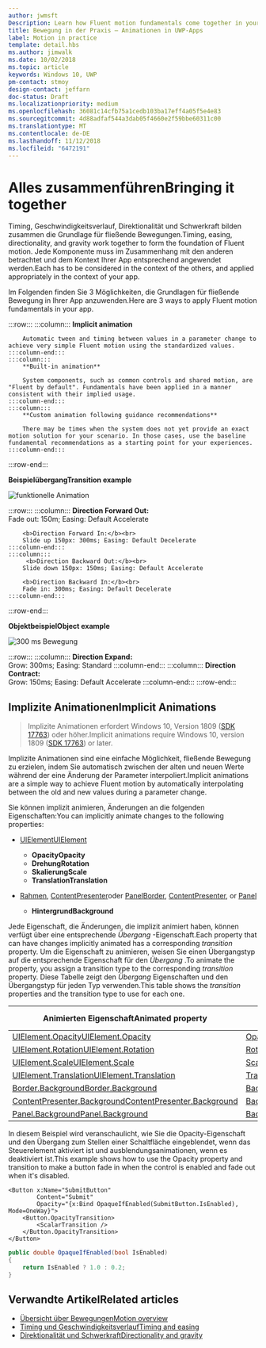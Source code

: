 ```yaml
---
author: jwmsft
Description: Learn how Fluent motion fundamentals come together in your app.
title: Bewegung in der Praxis – Animationen in UWP-Apps
label: Motion in practice
template: detail.hbs
ms.author: jimwalk
ms.date: 10/02/2018
ms.topic: article
keywords: Windows 10, UWP
pm-contact: stmoy
design-contact: jeffarn
doc-status: Draft
ms.localizationpriority: medium
ms.openlocfilehash: 36081c14cfb75a1cedb103ba17eff4a05f5e4e83
ms.sourcegitcommit: 4d88adfaf544a3dab05f4660e2f59bbe60311c00
ms.translationtype: MT
ms.contentlocale: de-DE
ms.lasthandoff: 11/12/2018
ms.locfileid: "6472191"
---
```

# <a name="bringing-it-together"></a><span data-ttu-id="8683d-103">Alles zusammenführen</span><span class="sxs-lookup"><span data-stu-id="8683d-103">Bringing it together</span></span>

<span data-ttu-id="8683d-104">Timing, Geschwindigkeitsverlauf, Direktionalität und Schwerkraft bilden zusammen die Grundlage für fließende Bewegungen.</span><span class="sxs-lookup"><span data-stu-id="8683d-104">Timing, easing, directionality, and gravity work together to form the foundation of Fluent motion.</span></span> <span data-ttu-id="8683d-105">Jede Komponente muss im Zusammenhang mit den anderen betrachtet und dem Kontext Ihrer App entsprechend angewendet werden.</span><span class="sxs-lookup"><span data-stu-id="8683d-105">Each has to be considered in the context of the others, and applied appropriately in the context of your app.</span></span>

<span data-ttu-id="8683d-106">Im Folgenden finden Sie 3 Möglichkeiten, die Grundlagen für fließende Bewegung in Ihrer App anzuwenden.</span><span class="sxs-lookup"><span data-stu-id="8683d-106">Here are 3 ways to apply Fluent motion fundamentals in your app.</span></span>

:::row:::
    :::column:::
        **Implicit animation**

        Automatic tween and timing between values in a parameter change to achieve very simple Fluent motion using the standardized values.
    :::column-end:::
    :::column:::
        **Built-in animation**

        System components, such as common controls and shared motion, are "Fluent by default". Fundamentals have been applied in a manner consistent with their implied usage.
    :::column-end:::
    :::column:::
        **Custom animation following guidance recommendations**

        There may be times when the system does not yet provide an exact motion solution for your scenario. In those cases, use the baseline fundamental recommendations as a starting point for your experiences.
    :::column-end:::
:::row-end:::

**<span data-ttu-id="8683d-107">Beispielübergang</span><span class="sxs-lookup"><span data-stu-id="8683d-107">Transition example</span></span>**

![funktionelle Animation](images/pageRefresh.gif)

:::row:::
    :::column:::
        <b>Direction Forward Out:</b><br>
        Fade out: 150m; Easing: Default Accelerate

        <b>Direction Forward In:</b><br>
        Slide up 150px: 300ms; Easing: Default Decelerate
    :::column-end:::
    :::column:::
         <b>Direction Backward Out:</b><br>
        Slide down 150px: 150ms; Easing: Default Accelerate

        <b>Direction Backward In:</b><br>
        Fade in: 300ms; Easing: Default Decelerate
    :::column-end:::
:::row-end:::

**<span data-ttu-id="8683d-109">Objektbeispiel</span><span class="sxs-lookup"><span data-stu-id="8683d-109">Object example</span></span>**

 ![300 ms Bewegung](images/control.gif)

:::row:::
    :::column:::
        <b>Direction Expand:</b><br>
        Grow: 300ms; Easing: Standard
    :::column-end:::
    :::column:::
        <b>Direction Contract:</b><br>
        Grow: 150ms; Easing: Default Accelerate
    :::column-end:::
:::row-end:::

## <a name="implicit-animations"></a><span data-ttu-id="8683d-111">Implizite Animationen</span><span class="sxs-lookup"><span data-stu-id="8683d-111">Implicit Animations</span></span>

> <span data-ttu-id="8683d-112">Implizite Animationen erfordert Windows 10, Version 1809 ([SDK 17763](https://developer.microsoft.com/windows/downloads/windows-10-sdk)) oder höher.</span><span class="sxs-lookup"><span data-stu-id="8683d-112">Implicit animations require Windows 10, version 1809 ([SDK 17763](https://developer.microsoft.com/windows/downloads/windows-10-sdk)) or later.</span></span>


<span data-ttu-id="8683d-113">Implizite Animationen sind eine einfache Möglichkeit, fließende Bewegung zu erzielen, indem Sie automatisch zwischen der alten und neuen Werte während der eine Änderung der Parameter interpoliert.</span><span class="sxs-lookup"><span data-stu-id="8683d-113">Implicit animations are a simple way to achieve Fluent motion by automatically interpolating between the old and new values during a parameter change.</span></span>

<span data-ttu-id="8683d-114">Sie können implizit animieren, Änderungen an die folgenden Eigenschaften:</span><span class="sxs-lookup"><span data-stu-id="8683d-114">You can implicitly animate changes to the following properties:</span></span>

- [<span data-ttu-id="8683d-115">UIElement</span><span class="sxs-lookup"><span data-stu-id="8683d-115">UIElement</span></span>](/uwp/api/windows.ui.xaml.uielement)
  - **<span data-ttu-id="8683d-116">Opacity</span><span class="sxs-lookup"><span data-stu-id="8683d-116">Opacity</span></span>**
  - **<span data-ttu-id="8683d-117">Drehung</span><span class="sxs-lookup"><span data-stu-id="8683d-117">Rotation</span></span>**
  - **<span data-ttu-id="8683d-118">Skalierung</span><span class="sxs-lookup"><span data-stu-id="8683d-118">Scale</span></span>**
  - **<span data-ttu-id="8683d-119">Translation</span><span class="sxs-lookup"><span data-stu-id="8683d-119">Translation</span></span>**

- <span data-ttu-id="8683d-120">[Rahmen](/uwp/api/windows.ui.xaml.controls.border), [ContentPresenter](/uwp/api/windows.ui.xaml.controls.contentpresenter)oder [Panel](/uwp/api/windows.ui.xaml.controls.panel)</span><span class="sxs-lookup"><span data-stu-id="8683d-120">[Border](/uwp/api/windows.ui.xaml.controls.border), [ContentPresenter](/uwp/api/windows.ui.xaml.controls.contentpresenter), or [Panel](/uwp/api/windows.ui.xaml.controls.panel)</span></span>
  - **<span data-ttu-id="8683d-121">Hintergrund</span><span class="sxs-lookup"><span data-stu-id="8683d-121">Background</span></span>**

<span data-ttu-id="8683d-122">Jede Eigenschaft, die Änderungen, die implizit animiert haben, können verfügt über eine entsprechende _Übergang_ -Eigenschaft.</span><span class="sxs-lookup"><span data-stu-id="8683d-122">Each property that can have changes implicitly animated has a corresponding _transition_ property.</span></span> <span data-ttu-id="8683d-123">Um die Eigenschaft zu animieren, weisen Sie einen Übergangstyp auf die entsprechende Eigenschaft für den _Übergang_ .</span><span class="sxs-lookup"><span data-stu-id="8683d-123">To animate the property, you assign a transition type to the corresponding _transition_ property.</span></span> <span data-ttu-id="8683d-124">Diese Tabelle zeigt den _Übergang_ Eigenschaften und den Übergangstyp für jeden Typ verwenden.</span><span class="sxs-lookup"><span data-stu-id="8683d-124">This table shows the _transition_ properties and the transition type to use for each one.</span></span>

| <span data-ttu-id="8683d-125">Animierten Eigenschaft</span><span class="sxs-lookup"><span data-stu-id="8683d-125">Animated property</span></span> | <span data-ttu-id="8683d-126">Übergang-Eigenschaft</span><span class="sxs-lookup"><span data-stu-id="8683d-126">Transition property</span></span> | <span data-ttu-id="8683d-127">Implizite Übergangstyp</span><span class="sxs-lookup"><span data-stu-id="8683d-127">Implicit transition type</span></span> |
| -- | -- | -- |
| [<span data-ttu-id="8683d-128">UIElement.Opacity</span><span class="sxs-lookup"><span data-stu-id="8683d-128">UIElement.Opacity</span></span>](/uwp/api/windows.ui.xaml.uielement.opacity) | [<span data-ttu-id="8683d-129">OpacityTransition</span><span class="sxs-lookup"><span data-stu-id="8683d-129">OpacityTransition</span></span>](/uwp/api/windows.ui.xaml.uielement.opacitytransition) | [<span data-ttu-id="8683d-130">ScalarTransition</span><span class="sxs-lookup"><span data-stu-id="8683d-130">ScalarTransition</span></span>](/uwp/api/windows.ui.xaml.scalartransition) |
| [<span data-ttu-id="8683d-131">UIElement.Rotation</span><span class="sxs-lookup"><span data-stu-id="8683d-131">UIElement.Rotation</span></span>](/uwp/api/windows.ui.xaml.uielement.rotation) | [<span data-ttu-id="8683d-132">RotationTransition</span><span class="sxs-lookup"><span data-stu-id="8683d-132">RotationTransition</span></span>](/uwp/api/windows.ui.xaml.uielement.rotationtransition) | [<span data-ttu-id="8683d-133">ScalarTransition</span><span class="sxs-lookup"><span data-stu-id="8683d-133">ScalarTransition</span></span>](/uwp/api/windows.ui.xaml.scalartransition) |
| [<span data-ttu-id="8683d-134">UIElement.Scale</span><span class="sxs-lookup"><span data-stu-id="8683d-134">UIElement.Scale</span></span>](/uwp/api/windows.ui.xaml.uielement.scale) | [<span data-ttu-id="8683d-135">ScaleTransition</span><span class="sxs-lookup"><span data-stu-id="8683d-135">ScaleTransition</span></span>](/uwp/api/windows.ui.xaml.uielement.scaletransition) | [<span data-ttu-id="8683d-136">Vector3Transition</span><span class="sxs-lookup"><span data-stu-id="8683d-136">Vector3Transition</span></span>](/uwp/api/windows.ui.xaml.uielement.vector3transition) |
| [<span data-ttu-id="8683d-137">UIElement.Translation</span><span class="sxs-lookup"><span data-stu-id="8683d-137">UIElement.Translation</span></span>](/uwp/api/windows.ui.xaml.uielement.scale) | [<span data-ttu-id="8683d-138">TranslationTransition</span><span class="sxs-lookup"><span data-stu-id="8683d-138">TranslationTransition</span></span>](/uwp/api/windows.ui.xaml.uielement.translationtransition) | [<span data-ttu-id="8683d-139">Vector3Transition</span><span class="sxs-lookup"><span data-stu-id="8683d-139">Vector3Transition</span></span>](/uwp/api/windows.ui.xaml.uielement.vector3transition) |
| [<span data-ttu-id="8683d-140">Border.Background</span><span class="sxs-lookup"><span data-stu-id="8683d-140">Border.Background</span></span>](/uwp/api/windows.ui.xaml.controls.border.background) | [<span data-ttu-id="8683d-141">BackgroundTransition</span><span class="sxs-lookup"><span data-stu-id="8683d-141">BackgroundTransition</span></span>](/uwp/api/windows.ui.xaml.controls.border.backgroundtransition) | [<span data-ttu-id="8683d-142">BrushTransition</span><span class="sxs-lookup"><span data-stu-id="8683d-142">BrushTransition</span></span>](//uwp/api/windows.ui.xaml.uielement.brushtransition) |
| [<span data-ttu-id="8683d-143">ContentPresenter.Background</span><span class="sxs-lookup"><span data-stu-id="8683d-143">ContentPresenter.Background</span></span>](/uwp/api/windows.ui.xaml.controls.contentpresenter.background) | [<span data-ttu-id="8683d-144">BackgroundTransition</span><span class="sxs-lookup"><span data-stu-id="8683d-144">BackgroundTransition</span></span>](/uwp/api/windows.ui.xaml.controls.contentpresenter.backgroundtransition) | [<span data-ttu-id="8683d-145">BrushTransition</span><span class="sxs-lookup"><span data-stu-id="8683d-145">BrushTransition</span></span>](//uwp/api/windows.ui.xaml.uielement.brushtransition) |
| [<span data-ttu-id="8683d-146">Panel.Background</span><span class="sxs-lookup"><span data-stu-id="8683d-146">Panel.Background</span></span>](/uwp/api/windows.ui.xaml.controls.panel.background) | [<span data-ttu-id="8683d-147">BackgroundTransition</span><span class="sxs-lookup"><span data-stu-id="8683d-147">BackgroundTransition</span></span>](/uwp/api/windows.ui.xaml.controls.panel.backgroundtransition)  | [<span data-ttu-id="8683d-148">BrushTransition</span><span class="sxs-lookup"><span data-stu-id="8683d-148">BrushTransition</span></span>](//uwp/api/windows.ui.xaml.uielement.brushtransition) |

<span data-ttu-id="8683d-149">In diesem Beispiel wird veranschaulicht, wie Sie die Opacity-Eigenschaft und den Übergang zum Stellen einer Schaltfläche eingeblendet, wenn das Steuerelement aktiviert ist und ausblendungsanimationen, wenn es deaktiviert ist.</span><span class="sxs-lookup"><span data-stu-id="8683d-149">This example shows how to use the Opacity property and transition to make a button fade in when the control is enabled and fade out when it's disabled.</span></span>

```xaml
<Button x:Name="SubmitButton"
        Content="Submit"
        Opacity="{x:Bind OpaqueIfEnabled(SubmitButton.IsEnabled), Mode=OneWay}">
    <Button.OpacityTransition>
        <ScalarTransition />
    </Button.OpacityTransition>
</Button>
```

```csharp
public double OpaqueIfEnabled(bool IsEnabled)
{
    return IsEnabled ? 1.0 : 0.2;
}
```

## <a name="related-articles"></a><span data-ttu-id="8683d-150">Verwandte Artikel</span><span class="sxs-lookup"><span data-stu-id="8683d-150">Related articles</span></span>

- [<span data-ttu-id="8683d-151">Übersicht über Bewegungen</span><span class="sxs-lookup"><span data-stu-id="8683d-151">Motion overview</span></span>](index.md)
- [<span data-ttu-id="8683d-152">Timing und Geschwindigkeitsverlauf</span><span class="sxs-lookup"><span data-stu-id="8683d-152">Timing and easing</span></span>](timing-and-easing.md)
- [<span data-ttu-id="8683d-153">Direktionalität und Schwerkraft</span><span class="sxs-lookup"><span data-stu-id="8683d-153">Directionality and gravity</span></span>](directionality-and-gravity.md)